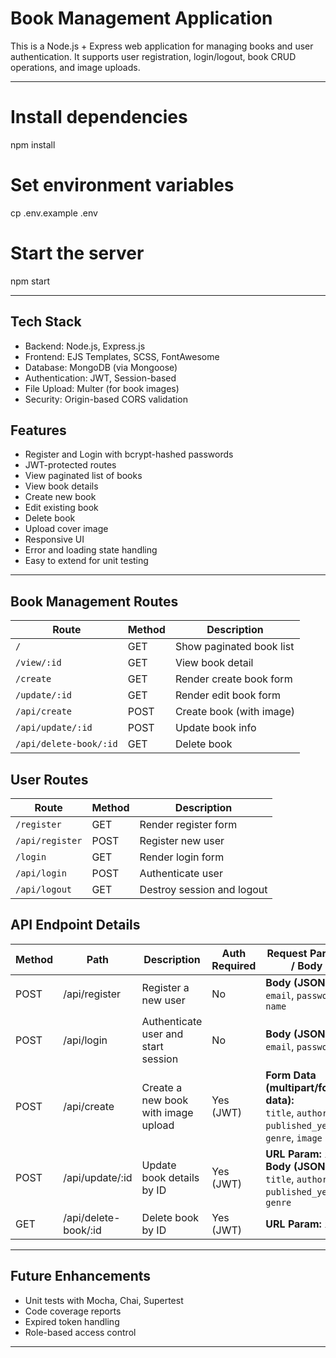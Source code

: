 # Book Management Application

This is a Node.js + Express web application for managing books and user authentication. It supports user registration, login/logout, book CRUD operations, and image uploads.

---

# Install dependencies
npm install

# Set environment variables
cp .env.example .env

# Start the server
npm start

---

## Tech Stack

- Backend: Node.js, Express.js
- Frontend: EJS Templates, SCSS, FontAwesome
- Database: MongoDB (via Mongoose)
- Authentication: JWT, Session-based
- File Upload: Multer (for book images)
- Security: Origin-based CORS validation

## Features

- Register and Login with bcrypt-hashed passwords
- JWT-protected routes
- View paginated list of books
- View book details
- Create new book
- Edit existing book
- Delete book
- Upload cover image
- Responsive UI
- Error and loading state handling
- Easy to extend for unit testing

---

## Book Management Routes

| Route                  | Method | Description               |
|------------------------|--------|---------------------------|
| `/`                    | GET    | Show paginated book list  |
| `/view/:id`            | GET    | View book detail          |
| `/create`              | GET    | Render create book form   |
| `/update/:id`          | GET    | Render edit book form     |
| `/api/create`          | POST   | Create book (with image)  |
| `/api/update/:id`      | POST   | Update book info          |
| `/api/delete-book/:id` | GET    | Delete book               |

## User Routes

| Route            | Method | Description                |
|------------------|--------|----------------------------|
| `/register`      | GET    | Render register form       |
| `/api/register`  | POST   | Register new user          |
| `/login`         | GET    | Render login form          |
| `/api/login`     | POST   | Authenticate user          |
| `/api/logout`    | GET    | Destroy session and logout |

## API Endpoint Details

| Method | Path                   | Description                          | Auth Required | Request Params / Body                                                                         |
|--------|------------------------|--------------------------------------|---------------|-----------------------------------------------------------------------------------------------|
| POST   | /api/register          | Register a new user                  | No            | **Body (JSON):**<br>`email`, `password`, `name`                                               |
| POST   | /api/login             | Authenticate user and start session  | No            | **Body (JSON):**<br>`email`, `password`                                                       |
| POST   | /api/create            | Create a new book with image upload  | Yes (JWT)     | **Form Data (multipart/form-data):**<br>`title`, `author`, `published_year`, `genre`, `image` |
| POST   | /api/update/:id        | Update book details by ID            | Yes (JWT)     | **URL Param:** `id`<br>**Body (JSON):** `title`, `author`, `published_year`, `genre`          |
| GET    | /api/delete-book/:id   | Delete book by ID                    | Yes (JWT)     | **URL Param:** `id`                                                                           |

---

## Future Enhancements

- Unit tests with Mocha, Chai, Supertest
- Code coverage reports
- Expired token handling
- Role-based access control

---
